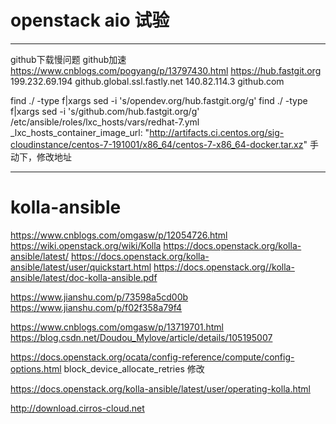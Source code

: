 # openstack aio 试验

---

github下载慢问题
github加速 https://www.cnblogs.com/pogyang/p/13797430.html
https://hub.fastgit.org
199.232.69.194 github.global.ssl.fastly.net
140.82.114.3 github.com

find ./ -type f|xargs sed -i 's/opendev.org/hub.fastgit.org/g'
find ./ -type f|xargs sed -i 's/github.com/hub.fastgit.org/g'
/etc/ansible/roles/lxc_hosts/vars/redhat-7.yml
  _lxc_hosts_container_image_url: "http://artifacts.ci.centos.org/sig-cloudinstance/centos-7-191001/x86_64/centos-7-x86_64-docker.tar.xz"  手动下，修改地址
  
  
---------------------

# kolla-ansible

https://www.cnblogs.com/omgasw/p/12054726.html
https://wiki.openstack.org/wiki/Kolla
https://docs.openstack.org/kolla-ansible/latest/
https://docs.openstack.org/kolla-ansible/latest/user/quickstart.html
https://docs.openstack.org//kolla-ansible/latest/doc-kolla-ansible.pdf

https://www.jianshu.com/p/73598a5cd00b
https://www.jianshu.com/p/f02f358a79f4

https://www.cnblogs.com/omgasw/p/13719701.html
https://blog.csdn.net/Doudou_Mylove/article/details/105195007


https://docs.openstack.org/ocata/config-reference/compute/config-options.html
 block_device_allocate_retries 修改 

https://docs.openstack.org/kolla-ansible/latest/user/operating-kolla.html

http://download.cirros-cloud.net
